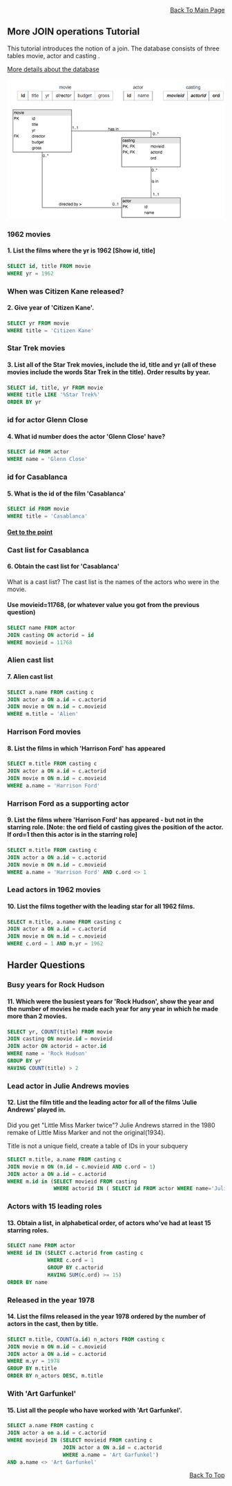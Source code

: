 <p align="right"><a href="https://github.com/ojudz08/sqlzoo-answers/tree/main">Back To Main Page</a></p>

## More JOIN operations Tutorial
This tutorial introduces the notion of a join. The database consists of three tables movie, actor and casting .

[More details about the database](https://sqlzoo.net/wiki/More_details_about_the_database.)

![Movie Actor Casting](https://github.com/ojudz08/sqlzoo-answers/blob/main/img/more_join_operation.png)


### 1962 movies
#### 1. List the films where the yr is 1962 [Show id, title]
```SQL
SELECT id, title FROM movie
WHERE yr = 1962
```


### When was Citizen Kane released?
#### 2. Give year of 'Citizen Kane'.
```SQL
SELECT yr FROM movie
WHERE title = 'Citizen Kane'
```


### Star Trek movies
#### 3. List all of the Star Trek movies, include the id, title and yr (all of these movies include the words Star Trek in the title). Order results by year.
```SQL
SELECT id, title, yr FROM movie
WHERE title LIKE '%Star Trek%'
ORDER BY yr
```


### id for actor Glenn Close
#### 4. What id number does the actor 'Glenn Close' have?
```SQL
SELECT id FROM actor
WHERE name = 'Glenn Close'
```


### id for Casablanca
#### 5. What is the id of the film 'Casablanca'
```SQL
SELECT id FROM movie
WHERE title = 'Casablanca'
```


#### [Get to the point](https://github.com/ojudz08/sqlzoo-answers/tree/main/References/Get%20to%20the%20point)
### Cast list for Casablanca
#### 6. Obtain the cast list for 'Casablanca'
What is a cast list? The cast list is the names of the actors who were in the movie.
#### Use movieid=11768, (or whatever value you got from the previous question)
```SQL
SELECT name FROM actor
JOIN casting ON actorid = id
WHERE movieid = 11768
```


### Alien cast list
#### 7. Alien cast list
```SQL
SELECT a.name FROM casting c
JOIN actor a ON a.id = c.actorid
JOIN movie m ON m.id = c.movieid
WHERE m.title = 'Alien'
```


### Harrison Ford movies
#### 8. List the films in which 'Harrison Ford' has appeared
```SQL
SELECT m.title FROM casting c
JOIN actor a ON a.id = c.actorid
JOIN movie m ON m.id = c.movieid
WHERE a.name = 'Harrison Ford'
```


### Harrison Ford as a supporting actor
#### 9. List the films where 'Harrison Ford' has appeared - but not in the starring role. [Note: the ord field of casting gives the position of the actor. If ord=1 then this actor is in the starring role]
```SQL
SELECT m.title FROM casting c
JOIN actor a ON a.id = c.actorid
JOIN movie m ON m.id = c.movieid
WHERE a.name = 'Harrison Ford' AND c.ord <> 1
```


### Lead actors in 1962 movies
#### 10. List the films together with the leading star for all 1962 films.
```SQL
SELECT m.title, a.name FROM casting c
JOIN actor a ON a.id = c.actorid
JOIN movie m ON m.id = c.movieid
WHERE c.ord = 1 AND m.yr = 1962
```

## Harder Questions
### Busy years for Rock Hudson
#### 11. Which were the busiest years for 'Rock Hudson', show the year and the number of movies he made each year for any year in which he made more than 2 movies.
```SQL
SELECT yr, COUNT(title) FROM movie
JOIN casting ON movie.id = movieid
JOIN actor ON actorid = actor.id
WHERE name = 'Rock Hudson'
GROUP BY yr
HAVING COUNT(title) > 2
```


### Lead actor in Julie Andrews movies
#### 12. List the film title and the leading actor for all of the films 'Julie Andrews' played in.
Did you get "Little Miss Marker twice"?
Julie Andrews starred in the 1980 remake of Little Miss Marker and not the original(1934).

Title is not a unique field, create a table of IDs in your subquery
```SQL
SELECT m.title, a.name FROM casting c
JOIN movie m ON (m.id = c.movieid AND c.ord = 1)
JOIN actor a ON a.id = c.actorid
WHERE m.id in (SELECT movieid FROM casting
               WHERE actorid IN ( SELECT id FROM actor WHERE name='Julie Andrews' ) )
```


### Actors with 15 leading roles
#### 13. Obtain a list, in alphabetical order, of actors who've had at least 15 starring roles.
```SQL
SELECT name FROM actor
WHERE id IN (SELECT c.actorid from casting c
             WHERE c.ord = 1
             GROUP BY c.actorid
             HAVING SUM(c.ord) >= 15)
ORDER BY name
```


### Released in the year 1978
#### 14. List the films released in the year 1978 ordered by the number of actors in the cast, then by title.
```SQL
SELECT m.title, COUNT(a.id) n_actors FROM casting c 
JOIN movie m ON m.id = c.movieid
JOIN actor a ON a.id = c.actorid
WHERE m.yr = 1978
GROUP BY m.title
ORDER BY n_actors DESC, m.title
```


### With 'Art Garfunkel'
#### 15. List all the people who have worked with 'Art Garfunkel'.
```SQL
SELECT a.name FROM casting c
JOIN actor a on a.id = c.actorid
WHERE movieid IN (SELECT movieid FROM casting c
                  JOIN actor a ON a.id = c.actorid
                  WHERE a.name = 'Art Garfunkel')
AND a.name <> 'Art Garfunkel'
```

<p align="right"><a href="#top">Back To Top</a></p>
